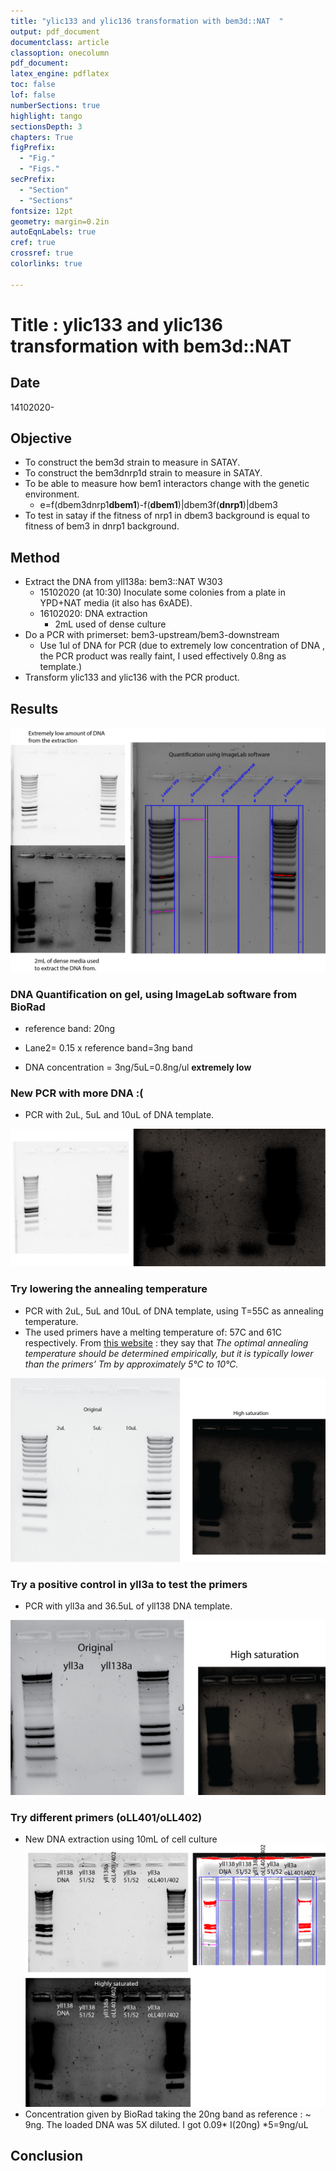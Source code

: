 ```yaml
---
title: "ylic133 and ylic136 transformation with bem3d::NAT  "
output: pdf_document
documentclass: article
classoption: onecolumn
pdf_document:
latex_engine: pdflatex
toc: false
lof: false
numberSections: true
highlight: tango
sectionsDepth: 3
chapters: True
figPrefix:
  - "Fig."
  - "Figs."
secPrefix:
  - "Section"
  - "Sections"
fontsize: 12pt
geometry: margin=0.2in
autoEqnLabels: true
cref: true
crossref: true
colorlinks: true

---
```


# Title : ylic133 and ylic136 transformation with bem3d::NAT 

## Date

14102020-

## Objective

- To construct the bem3d strain to measure in SATAY. 
- To construct the bem3dnrp1d strain to measure in SATAY.
- To be able to measure how bem1 interactors change with the genetic environment.
    - e=f(dbem3dnrp1**dbem1**)-f(**dbem1**)|dbem3f(**dnrp1**)|dbem3
- To test in satay if the fitness of nrp1 in dbem3 background is equal to fitness of bem3 in dnrp1 background. 

## Method
- Extract the DNA from yll138a: bem3::NAT W303 
  - 15102020 (at 10:30) Inoculate some colonies from a plate in YPD+NAT media (it also has 6xADE).
  - 16102020: DNA extraction 
    - 2mL used of dense culture
- Do a PCR with primerset: bem3-upstream/bem3-downstream
  - Use 1ul of DNA for PCR (due to extremely low concentration of DNA , the PCR product was really faint, I used effectively 0.8ng as template.)
- Transform ylic133 and ylic136 with the PCR product. 


## Results

![](../images/16102020-extremely-low-DNA-and-PCR-product.png)

### DNA Quantification on gel, using ImageLab software from BioRad

- reference band: 20ng 
- Lane2= 0.15 x reference band=3ng band

- DNA concentration = 3ng/5uL=0.8ng/ul **extremely low**

### New PCR with more DNA :(

- PCR with 2uL, 5uL and 10uL of DNA template. 

![Highly inefficient PCR](../images/17102020-EMPTY-GEL-testing-different-dna-concentrations.png)

### Try lowering the annealing temperature

- PCR with 2uL, 5uL and 10uL of DNA template, using T=55C as annealing temperature. 
- The used primers have a melting temperature of: 57C and 61C respectively. From [this website](https://www.biocompare.com/Bench-Tips/133581-Primers-by-Design-Tips-for-Optimal-DNA-Primer-Design/#:~:text=Temperature%20boundaries,starting%20range%20when%20designing%20primers.) : they say that *The optimal annealing temperature should be determined empirically, but it is typically lower than the primers’ Tm by approximately 5°C to 10°C.*

![No product again](../images/19102020-EMPTY-GEL-testing-different-dna-concentrations-55C-annealing.png)

### Try a positive control in yll3a to test the primers

- PCR with yll3a and 36.5uL of yll138 DNA template. 

![](../images/19102020-EMPTY-GEL-testing-yll3a-36.5DNA-yll138.png)

### Try different primers (oLL401/oLL402)

- New DNA extraction using 10mL of cell culture
![](../images/20102020-yll138-DNA-extraction.png)
- Concentration given by BioRad taking the 20ng band as reference : ~ 9ng. The loaded DNA was 5X diluted. I got 0.09* I(20ng) *5=9ng/uL

## Conclusion
